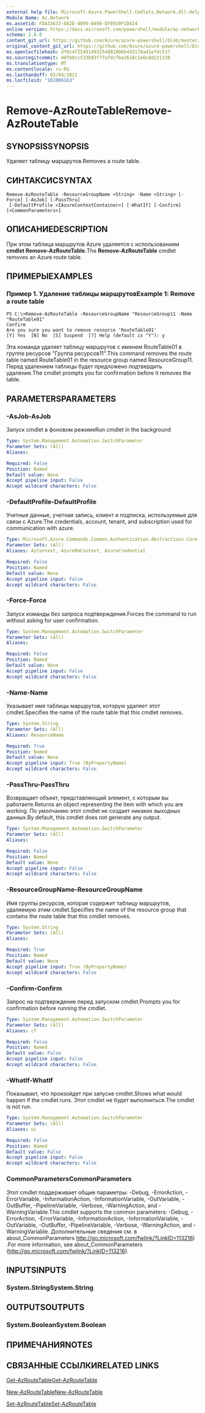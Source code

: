 ```yaml
---
external help file: Microsoft.Azure.PowerShell.Cmdlets.Network.dll-Help.xml
Module Name: Az.Network
ms.assetid: FDA33633-EB2E-4095-8498-DF8910F1D434
online version: https://docs.microsoft.com/powershell/module/az.network/remove-azroutetable
schema: 2.0.0
content_git_url: https://github.com/Azure/azure-powershell/blob/master/src/Network/Network/help/Remove-AzRouteTable.md
original_content_git_url: https://github.com/Azure/azure-powershell/blob/master/src/Network/Network/help/Remove-AzRouteTable.md
ms.openlocfilehash: df0c4f25491493254801006b443178ad1efdc537
ms.sourcegitcommit: 4dfb0cc533b83f77afdcfbe2618c1e6c8d221330
ms.translationtype: MT
ms.contentlocale: ru-RU
ms.lasthandoff: 03/04/2021
ms.locfileid: "102006163"
---
```

# <span data-ttu-id="0b8d9-101">Remove-AzRouteTable</span><span class="sxs-lookup"><span data-stu-id="0b8d9-101">Remove-AzRouteTable</span></span>

## <span data-ttu-id="0b8d9-102">SYNOPSIS</span><span class="sxs-lookup"><span data-stu-id="0b8d9-102">SYNOPSIS</span></span>
<span data-ttu-id="0b8d9-103">Удаляет таблицу маршрутов.</span><span class="sxs-lookup"><span data-stu-id="0b8d9-103">Removes a route table.</span></span>

## <span data-ttu-id="0b8d9-104">СИНТАКСИС</span><span class="sxs-lookup"><span data-stu-id="0b8d9-104">SYNTAX</span></span>

```
Remove-AzRouteTable -ResourceGroupName <String> -Name <String> [-Force] [-AsJob] [-PassThru]
 [-DefaultProfile <IAzureContextContainer>] [-WhatIf] [-Confirm] [<CommonParameters>]
```

## <span data-ttu-id="0b8d9-105">ОПИСАНИЕ</span><span class="sxs-lookup"><span data-stu-id="0b8d9-105">DESCRIPTION</span></span>
<span data-ttu-id="0b8d9-106">При этом таблица маршрутов Azure удаляется с использованием **cmdlet Remove-AzRouteTable.**</span><span class="sxs-lookup"><span data-stu-id="0b8d9-106">The **Remove-AzRouteTable** cmdlet removes an Azure route table.</span></span>

## <span data-ttu-id="0b8d9-107">ПРИМЕРЫ</span><span class="sxs-lookup"><span data-stu-id="0b8d9-107">EXAMPLES</span></span>

### <span data-ttu-id="0b8d9-108">Пример 1. Удаление таблицы маршрутов</span><span class="sxs-lookup"><span data-stu-id="0b8d9-108">Example 1: Remove a route table</span></span>
```
PS C:\>Remove-AzRouteTable -ResourceGroupName "ResourceGroup11 -Name "RouteTable01"
Confirm
Are you sure you want to remove resource 'RouteTable01'
[Y] Yes  [N] No  [S] Suspend  [?] Help (default is "Y"): y
```

<span data-ttu-id="0b8d9-109">Эта команда удаляет таблицу маршрутов с именем RouteTable01 в группе ресурсов "Группа ресурсов11".</span><span class="sxs-lookup"><span data-stu-id="0b8d9-109">This command removes the route table named RouteTable01 in the resource group named ResourceGroup11.</span></span>
<span data-ttu-id="0b8d9-110">Перед удалением таблицы будет предложено подтвердить удаление.</span><span class="sxs-lookup"><span data-stu-id="0b8d9-110">The cmdlet prompts you for confirmation before it removes the table.</span></span>

## <span data-ttu-id="0b8d9-111">PARAMETERS</span><span class="sxs-lookup"><span data-stu-id="0b8d9-111">PARAMETERS</span></span>

### <span data-ttu-id="0b8d9-112">-AsJob</span><span class="sxs-lookup"><span data-stu-id="0b8d9-112">-AsJob</span></span>
<span data-ttu-id="0b8d9-113">Запуск cmdlet в фоновом режиме</span><span class="sxs-lookup"><span data-stu-id="0b8d9-113">Run cmdlet in the background</span></span>

```yaml
Type: System.Management.Automation.SwitchParameter
Parameter Sets: (All)
Aliases:

Required: False
Position: Named
Default value: None
Accept pipeline input: False
Accept wildcard characters: False
```

### <span data-ttu-id="0b8d9-114">-DefaultProfile</span><span class="sxs-lookup"><span data-stu-id="0b8d9-114">-DefaultProfile</span></span>
<span data-ttu-id="0b8d9-115">Учетные данные, учетная запись, клиент и подписка, используемые для связи с Azure.</span><span class="sxs-lookup"><span data-stu-id="0b8d9-115">The credentials, account, tenant, and subscription used for communication with azure.</span></span>

```yaml
Type: Microsoft.Azure.Commands.Common.Authentication.Abstractions.Core.IAzureContextContainer
Parameter Sets: (All)
Aliases: AzContext, AzureRmContext, AzureCredential

Required: False
Position: Named
Default value: None
Accept pipeline input: False
Accept wildcard characters: False
```

### <span data-ttu-id="0b8d9-116">-Force</span><span class="sxs-lookup"><span data-stu-id="0b8d9-116">-Force</span></span>
<span data-ttu-id="0b8d9-117">Запуск команды без запроса подтверждения.</span><span class="sxs-lookup"><span data-stu-id="0b8d9-117">Forces the command to run without asking for user confirmation.</span></span>

```yaml
Type: System.Management.Automation.SwitchParameter
Parameter Sets: (All)
Aliases:

Required: False
Position: Named
Default value: None
Accept pipeline input: False
Accept wildcard characters: False
```

### <span data-ttu-id="0b8d9-118">-Name</span><span class="sxs-lookup"><span data-stu-id="0b8d9-118">-Name</span></span>
<span data-ttu-id="0b8d9-119">Указывает имя таблицы маршрутов, которую удаляет этот cmdlet.</span><span class="sxs-lookup"><span data-stu-id="0b8d9-119">Specifies the name of the route table that this cmdlet removes.</span></span>

```yaml
Type: System.String
Parameter Sets: (All)
Aliases: ResourceName

Required: True
Position: Named
Default value: None
Accept pipeline input: True (ByPropertyName)
Accept wildcard characters: False
```

### <span data-ttu-id="0b8d9-120">-PassThru</span><span class="sxs-lookup"><span data-stu-id="0b8d9-120">-PassThru</span></span>
<span data-ttu-id="0b8d9-121">Возвращает объект, представляющий элемент, с которым вы работаете.</span><span class="sxs-lookup"><span data-stu-id="0b8d9-121">Returns an object representing the item with which you are working.</span></span>
<span data-ttu-id="0b8d9-122">По умолчанию этот cmdlet не создает никаких выходных данных.</span><span class="sxs-lookup"><span data-stu-id="0b8d9-122">By default, this cmdlet does not generate any output.</span></span>

```yaml
Type: System.Management.Automation.SwitchParameter
Parameter Sets: (All)
Aliases:

Required: False
Position: Named
Default value: None
Accept pipeline input: False
Accept wildcard characters: False
```

### <span data-ttu-id="0b8d9-123">-ResourceGroupName</span><span class="sxs-lookup"><span data-stu-id="0b8d9-123">-ResourceGroupName</span></span>
<span data-ttu-id="0b8d9-124">Имя группы ресурсов, которая содержит таблицу маршрутов, удаляемую этим cmdlet.</span><span class="sxs-lookup"><span data-stu-id="0b8d9-124">Specifies the name of the resource group that contains the route table that this cmdlet removes.</span></span>

```yaml
Type: System.String
Parameter Sets: (All)
Aliases:

Required: True
Position: Named
Default value: None
Accept pipeline input: True (ByPropertyName)
Accept wildcard characters: False
```

### <span data-ttu-id="0b8d9-125">-Confirm</span><span class="sxs-lookup"><span data-stu-id="0b8d9-125">-Confirm</span></span>
<span data-ttu-id="0b8d9-126">Запрос на подтверждение перед запуском cmdlet.</span><span class="sxs-lookup"><span data-stu-id="0b8d9-126">Prompts you for confirmation before running the cmdlet.</span></span>

```yaml
Type: System.Management.Automation.SwitchParameter
Parameter Sets: (All)
Aliases: cf

Required: False
Position: Named
Default value: False
Accept pipeline input: False
Accept wildcard characters: False
```

### <span data-ttu-id="0b8d9-127">-WhatIf</span><span class="sxs-lookup"><span data-stu-id="0b8d9-127">-WhatIf</span></span>
<span data-ttu-id="0b8d9-128">Показывает, что произойдет при запуске cmdlet.</span><span class="sxs-lookup"><span data-stu-id="0b8d9-128">Shows what would happen if the cmdlet runs.</span></span>
<span data-ttu-id="0b8d9-129">Этот cmdlet не будет выполниться.</span><span class="sxs-lookup"><span data-stu-id="0b8d9-129">The cmdlet is not run.</span></span>

```yaml
Type: System.Management.Automation.SwitchParameter
Parameter Sets: (All)
Aliases: wi

Required: False
Position: Named
Default value: False
Accept pipeline input: False
Accept wildcard characters: False
```

### <span data-ttu-id="0b8d9-130">CommonParameters</span><span class="sxs-lookup"><span data-stu-id="0b8d9-130">CommonParameters</span></span>
<span data-ttu-id="0b8d9-131">Этот cmdlet поддерживает общие параметры: -Debug, -ErrorAction, -ErrorVariable, -InformationAction, -InformationVariable, -OutVariable, -OutBuffer, -PipelineVariable, -Verbose, -WarningAction, and -WarningVariable.</span><span class="sxs-lookup"><span data-stu-id="0b8d9-131">This cmdlet supports the common parameters: -Debug, -ErrorAction, -ErrorVariable, -InformationAction, -InformationVariable, -OutVariable, -OutBuffer, -PipelineVariable, -Verbose, -WarningAction, and -WarningVariable.</span></span> <span data-ttu-id="0b8d9-132">Дополнительные сведения см. в about_CommonParameters http://go.microsoft.com/fwlink/?LinkID=113216) .</span><span class="sxs-lookup"><span data-stu-id="0b8d9-132">For more information, see about_CommonParameters (http://go.microsoft.com/fwlink/?LinkID=113216).</span></span>

## <span data-ttu-id="0b8d9-133">INPUTS</span><span class="sxs-lookup"><span data-stu-id="0b8d9-133">INPUTS</span></span>

### <span data-ttu-id="0b8d9-134">System.String</span><span class="sxs-lookup"><span data-stu-id="0b8d9-134">System.String</span></span>

## <span data-ttu-id="0b8d9-135">OUTPUTS</span><span class="sxs-lookup"><span data-stu-id="0b8d9-135">OUTPUTS</span></span>

### <span data-ttu-id="0b8d9-136">System.Boolean</span><span class="sxs-lookup"><span data-stu-id="0b8d9-136">System.Boolean</span></span>

## <span data-ttu-id="0b8d9-137">ПРИМЕЧАНИЯ</span><span class="sxs-lookup"><span data-stu-id="0b8d9-137">NOTES</span></span>

## <span data-ttu-id="0b8d9-138">СВЯЗАННЫЕ ССЫЛКИ</span><span class="sxs-lookup"><span data-stu-id="0b8d9-138">RELATED LINKS</span></span>

[<span data-ttu-id="0b8d9-139">Get-AzRouteTable</span><span class="sxs-lookup"><span data-stu-id="0b8d9-139">Get-AzRouteTable</span></span>](./Get-AzRouteTable.md)

[<span data-ttu-id="0b8d9-140">New-AzRouteTable</span><span class="sxs-lookup"><span data-stu-id="0b8d9-140">New-AzRouteTable</span></span>](./New-AzRouteTable.md)

[<span data-ttu-id="0b8d9-141">Set-AzRouteTable</span><span class="sxs-lookup"><span data-stu-id="0b8d9-141">Set-AzRouteTable</span></span>](./Set-AzRouteTable.md)


